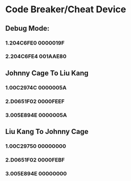 # Code Breaker/Cheat Device

## Debug Mode: 
### 1.204C6FE0 0000019F
### 2.204C6FE4 001AAE80

## Johnny Cage To Liu Kang
### 1.00C2974C 0000005A
### 2.D0651F02 0000FEEF
### 3.005E894E 0000005A

## Liu Kang To Johnny Cage
### 1.00C29750 00000000
### 2.D0651F02 0000FEBF
### 3.005E894E 00000000
